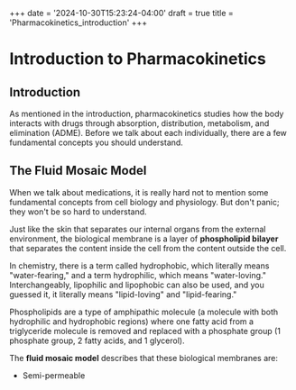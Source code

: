 +++
date = '2024-10-30T15:23:24-04:00'
draft = true
title = 'Pharmacokinetics_introduction'
+++

# Introduction to Pharmacokinetics

## Introduction

As mentioned in the introduction, pharmacokinetics studies how the body interacts with drugs through absorption, distribution, metabolism, and elimination (ADME). Before we talk about each individually, there are a few fundamental concepts you should understand.

## The Fluid Mosaic Model

When we talk about medications, it is really hard not to mention some fundamental concepts from cell biology and physiology. But don't panic; they won't be so hard to understand.

Just like the skin that separates our internal organs from the external environment, the biological membrane is a layer of **phospholipid bilayer** that separates the content inside the cell from the content outside the cell.

In chemistry, there is a term called hydrophobic, which literally means "water-fearing," and a term hydrophilic, which means "water-loving." Interchangeably, lipophilic and lipophobic can also be used, and you guessed it, it literally means "lipid-loving" and "lipid-fearing."

Phospholipids are a type of amphipathic molecule (a molecule with both hydrophilic and hydrophobic regions) where one fatty acid from a triglyceride molecule is removed and replaced with a phosphate group (1 phosphate group, 2 fatty acids, and 1 glycerol).

The **fluid mosaic model** describes that these biological membranes are:
- Semi-permeable
